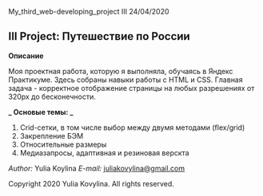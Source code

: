 My_third_web-developing_project III 24/04/2020

**III Project: Путешествие по России**
---------------------------------------

**Описание**

Моя проектная работа, которую я выполняла, обучаясь в Яндекс Практикуме. 
Здесь собраны навыки работы с HTML и CSS.
Главная задача - корректное отображение страницы на любых разрешениях от 320px до бесконечности.


**_ Основые темы: _**
1. Crid-сетки, в том числе выбор между двумя методами (flex/grid)
2. Закрепление БЭМ
3. Относительные размеры
4. Медиазапросы, адаптивная и резиновая верскта


_Author:_ Yulia Koylina
_E-mail:_ juliakovylina@gmail.com

Copyright 2020 Yulia Kovylina. 
All rights reserved.
